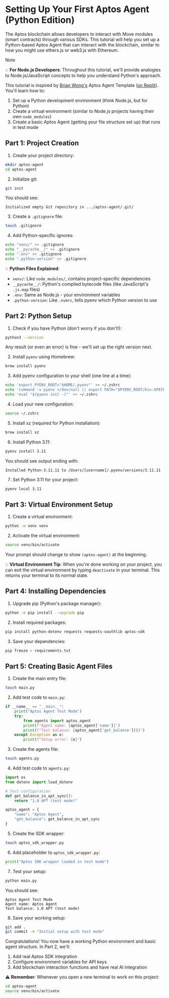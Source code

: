 # Setting Up Your First Aptos Agent (Python Edition)

The Aptos blockchain allows developers to interact with Move modules (smart contracts) through various SDKs. This tutorial will help you set up a Python-based Aptos Agent that can interact with the blockchain, similar to how you might use ethers.js or web3.js with Ethereum.

> [!NOTE]
> 💡 **For Node.js Developers**: Throughout this tutorial, we'll provide analogies to Node.js/JavaScript concepts to help you understand Python's approach.

This tutorial is inspired by [Brian Wong's](https://x.com/briannwongg/status/1867716033659965672) Aptos Agent Template ([on Replit](https://replit.com/@brianwww/Aptos-Agent)). You'll learn how to:

1. Set up a Python development environment (think Node.js, but for Python)
2. Create a virtual environment (similar to Node.js projects having their own `node_modules`)
3. Create a basic Aptos Agent (getting your file structure set up) that runs in test mode

## Part 1: Project Creation

1. Create your project directory:
```bash
mkdir aptos-agent
cd aptos-agent
```

2. Initialize git:
```bash
git init
```
You should see:
```
Initialized empty Git repository in .../aptos-agent/.git/
```

3. Create a `.gitignore` file:
```bash
touch .gitignore
```

4. Add Python-specific ignores:
```bash
echo "venv/" >> .gitignore
echo "__pycache__/" >> .gitignore
echo ".env" >> .gitignore
echo ".python-version" >> .gitignore
```

💡 **Python Files Explained**:
- `venv/`: Like `node_modules/`, contains project-specific dependencies
- `__pycache__/`: Python's compiled bytecode files (like JavaScript's `.js.map` files)
- `.env`: Same as Node.js - your environment variables
- `.python-version`: Like `.nvmrc`, tells pyenv which Python version to use

## Part 2: Python Setup

1. Check if you have Python (don't worry if you don't!):
```bash
python3 --version
```
Any result (or even an error) is fine - we'll set up the right version next.

2. Install `pyenv` using Homebrew:
```bash
brew install pyenv
```

3. Add pyenv configuration to your shell (one line at a time):
```bash
echo 'export PYENV_ROOT="$HOME/.pyenv"' >> ~/.zshrc
echo 'command -v pyenv >/dev/null || export PATH="$PYENV_ROOT/bin:$PATH"' >> ~/.zshrc
echo 'eval "$(pyenv init -)"' >> ~/.zshrc
```

4. Load your new configuration:
```bash
source ~/.zshrc
```

5. Install xz (required for Python installation):
```bash
brew install xz
```

6. Install Python 3.11:
```bash
pyenv install 3.11
```
You should see output ending with:
```
Installed Python-3.11.11 to /Users/[username]/.pyenv/versions/3.11.11
```

7. Set Python 3.11 for your project:
```bash
pyenv local 3.11
```

## Part 3: Virtual Environment Setup

1. Create a virtual environment:
```bash
python -m venv venv
```

2. Activate the virtual environment:
```bash
source venv/bin/activate
```
Your prompt should change to show `(aptos-agent)` at the beginning.

💡 **Virtual Environment Tip**: When you're done working on your project, you can exit the virtual environment by typing `deactivate` in your terminal. This returns your terminal to its normal state.

## Part 4: Installing Dependencies

1. Upgrade pip (Python's package manager):
```bash
python -m pip install --upgrade pip
```

2. Install required packages:
```bash
pip install python-dotenv requests requests-oauthlib aptos-sdk
```

3. Save your dependencies:
```bash
pip freeze > requirements.txt
```

## Part 5: Creating Basic Agent Files

1. Create the main entry file:
```bash
touch main.py
```

2. Add test code to `main.py`:
```python
if __name__ == "__main__":
    print("Aptos Agent Test Mode")
    try:
        from agents import aptos_agent
        print(f"Agent name: {aptos_agent['name']}")
        print(f"Test balance: {aptos_agent['get_balance']()}")
    except Exception as e:
        print(f"Setup error: {e}")
```

3. Create the agents file:
```bash
touch agents.py
```

4. Add test code to `agents.py`:
```python
import os
from dotenv import load_dotenv

# Test configuration
def get_balance_in_apt_sync():
    return "1.0 APT (test mode)"

aptos_agent = {
    "name": "Aptos Agent",
    "get_balance": get_balance_in_apt_sync
}
```

5. Create the SDK wrapper:
```bash
touch aptos_sdk_wrapper.py
```

6. Add placeholder to `aptos_sdk_wrapper.py`:
```python
print("Aptos SDK wrapper loaded in test mode")
```

7. Test your setup:
```bash
python main.py
```
You should see:
```
Aptos Agent Test Mode
Agent name: Aptos Agent
Test balance: 1.0 APT (test mode)
```

8. Save your working setup:
```bash
git add .
git commit -m "Initial setup with test mode"
```

Congratulations! You now have a working Python environment and basic agent structure. In Part 2, we'll:
1. Add real Aptos SDK integration
2. Configure environment variables for API keys
3. Add blockchain interaction functions and have real AI integration

⚠️ **Remember**: Whenever you open a new terminal to work on this project:
```bash
cd aptos-agent
source venv/bin/activate
```
